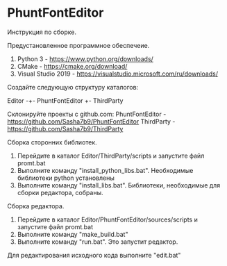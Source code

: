 # PhuntFontEditor

Инструкция по сборке.

Предустановленное программное обеспечеие.
1. Python 3 - https://www.python.org/downloads/
2. CMake - https://cmake.org/download/
3. Visual Studio 2019 - https://visualstudio.microsoft.com/ru/downloads/

Создайте следующую структуру каталогов:

Editor -+- PhuntFontEditor
        +- ThirdParty
        
Склонируйте проекты с github.com:
PhuntFontEditor - https://github.com/Sasha7b9/PhuntFontEditor
ThirdParty - https://github.com/Sasha7b9/ThirdParty

Сборка сторонних библиотек.
1. Перейдите в каталог Editor/ThirdParty/scripts и запустите файл promt.bat
2. Выполните команду "install_python_libs.bat". Необходимые библиотеки python установлены
3. Выполните команду "install_libs.bat". Библиотеки, необходимые для сборки редактора, собраны.


Сборка редактора.
1. Перейдите в каталог Editor/PhuntFontEditor/sources/scripts и запустите файл promt.bat
2. Выполните команду "make_build.bat"
3. Выполните команду "run.bat". Это запустит редактор.

Для редактирования исходного кода выполните "edit.bat"
